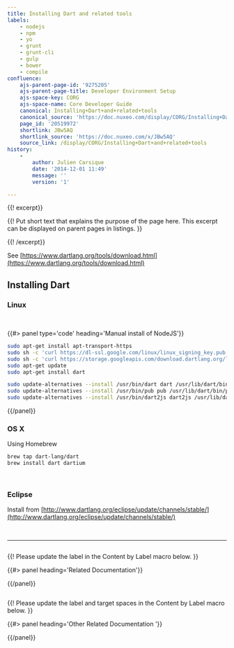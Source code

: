 ```yaml
---
title: Installing Dart and related tools
labels:
    - nodejs
    - npm
    - yo
    - grunt
    - grunt-cli
    - gulp
    - bower
    - compile
confluence:
    ajs-parent-page-id: '9275205'
    ajs-parent-page-title: Developer Environment Setup
    ajs-space-key: CORG
    ajs-space-name: Core Developer Guide
    canonical: Installing+Dart+and+related+tools
    canonical_source: 'https://doc.nuxeo.com/display/CORG/Installing+Dart+and+related+tools'
    page_id: '20519972'
    shortlink: JBw5AQ
    shortlink_source: 'https://doc.nuxeo.com/x/JBw5AQ'
    source_link: /display/CORG/Installing+Dart+and+related+tools
history:
    - 
        author: Julien Carsique
        date: '2014-12-01 11:49'
        message: ''
        version: '1'

---
```

{{! excerpt}}

{{! Put short text that explains the purpose of the page here. This excerpt can be displayed on parent pages in listings. }}

{{! /excerpt}}

See [https://www.dartlang.org/tools/download.html](https://www.dartlang.org/tools/download.html)

## Installing Dart

### Linux

&nbsp;

{{#> panel type='code' heading='Manual install of NodeJS'}}

```bash
sudo apt-get install apt-transport-https
sudo sh -c 'curl https://dl-ssl.google.com/linux/linux_signing_key.pub | apt-key add -'
sudo sh -c 'curl https://storage.googleapis.com/download.dartlang.org/linux/debian/dart_stable.list > /etc/apt/sources.list.d/dart_stable.list'
sudo apt-get update
sudo apt-get install dart

sudo update-alternatives --install /usr/bin/dart dart /usr/lib/dart/bin/dart 0
sudo update-alternatives --install /usr/bin/pub pub /usr/lib/dart/bin/pub 0
sudo update-alternatives --install /usr/bin/dart2js dart2js /usr/lib/dart/bin/dart2js 0

```

{{/panel}}

### OS X

Using Homebrew

```bash
brew tap dart-lang/dart
brew install dart dartium
```

&nbsp;

### Eclipse

Install from [http://www.dartlang.org/eclipse/update/channels/stable/](http://www.dartlang.org/eclipse/update/channels/stable/)

&nbsp;

* * *

<div class="row" data-equalizer data-equalize-on="medium"><div class="column medium-6">

{{! Please update the label in the Content by Label macro below. }}

{{#> panel heading='Related Documentation'}}

{{/panel}}</div><div class="column medium-6">

{{! Please update the label and target spaces in the Content by Label macro below. }}

{{#> panel heading='Other Related Documentation '}}

{{/panel}}</div></div>